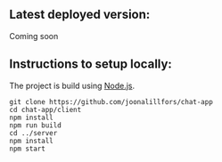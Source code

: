 
## Latest deployed version:

Coming soon


## Instructions to setup locally:

The project is build using [Node.js][node].

```
git clone https://github.com/joonalillfors/chat-app
cd chat-app/client
npm install
npm run build
cd ../server
npm install
npm start
```
[node]: https://nodejs.org/en/
